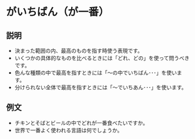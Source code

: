 # がいちばん（が一番）

## 説明

- 決まった範囲の内、最高のものを指す時使う表現です。
- いくつかの具体的なものを比べるときには「どれ、どの」を使って問うべきです。
- 色んな種類の中で最高を指すときには「～の中でいちばん･･･」を使います。
- 分けられない全体で最高を指すときには「～でいちあん･･･」を使います。

## 例文

- チキンとそばとビールの中でどれが一番食べたいですか。
- 世界で一番よく使われる言語は何でしょうか。